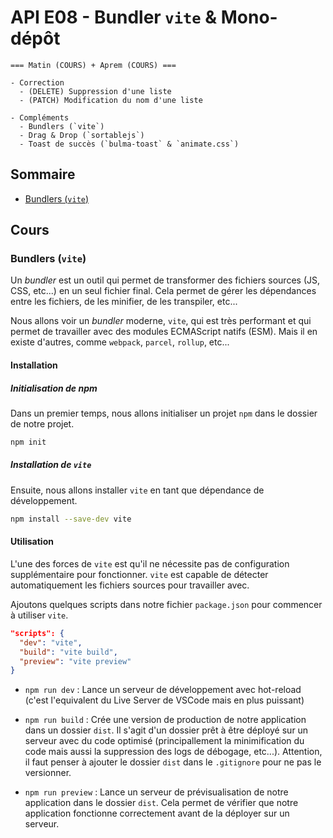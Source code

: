 # API E08 - Bundler `vite` & Mono-dépôt

```
=== Matin (COURS) + Aprem (COURS) ===

- Correction
  - (DELETE) Suppression d'une liste
  - (PATCH) Modification du nom d'une liste

- Compléments
  - Bundlers (`vite`)
  - Drag & Drop (`sortablejs`)
  - Toast de succès (`bulma-toast` & `animate.css`)
```

## Sommaire

- [Bundlers (`vite`)](#bundlers-vite)

## Cours

### Bundlers (`vite`)

Un _bundler_ est un outil qui permet de transformer des fichiers sources (JS, CSS, etc...) en un seul fichier final. Cela permet de gérer les dépendances entre les fichiers, de les minifier, de les transpiler, etc...

Nous allons voir un _bundler_ moderne, `vite`, qui est très performant et qui permet de travailler avec des modules ECMAScript natifs (ESM). Mais il en existe d'autres, comme `webpack`, `parcel`, `rollup`, etc...

#### Installation

##### Initialisation de npm

Dans un premier temps, nous allons initialiser un projet `npm` dans le dossier de notre projet.

```sh
npm init
```

##### Installation de `vite`

Ensuite, nous allons installer `vite` en tant que dépendance de développement.

```sh
npm install --save-dev vite
```

#### Utilisation

L'une des forces de `vite` est qu'il ne nécessite pas de configuration supplémentaire pour fonctionner. `vite` est capable de détecter automatiquement les fichiers sources pour travailler avec.

Ajoutons quelques scripts dans notre fichier `package.json` pour commencer à utiliser `vite`.

```json
"scripts": {
  "dev": "vite",
  "build": "vite build",
  "preview": "vite preview"
}
```

- `npm run dev` : Lance un serveur de développement avec hot-reload (c'est l'equivalent du Live Server de VSCode mais en plus puissant)

- `npm run build` : Crée une version de production de notre application dans un dossier `dist`. Il s'agit d'un dossier prêt à être déployé sur un serveur avec du code optimisé (principallement la minimification du code mais aussi la suppression des logs de débogage, etc...). Attention, il faut
  penser à ajouter le dossier `dist` dans le `.gitignore` pour ne pas le versionner.

- `npm run preview` : Lance un serveur de prévisualisation de notre application dans le dossier `dist`. Cela permet de vérifier que notre application fonctionne correctement avant de la déployer sur un serveur.
